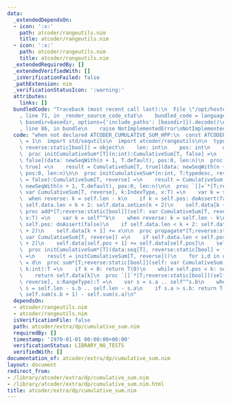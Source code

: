 ```yaml
---
data:
  _extendedDependsOn:
  - icon: ':x:'
    path: atcoder/rangeutils.nim
    title: atcoder/rangeutils.nim
  - icon: ':x:'
    path: atcoder/rangeutils.nim
    title: atcoder/rangeutils.nim
  _extendedRequiredBy: []
  _extendedVerifiedWith: []
  _isVerificationFailed: false
  _pathExtension: nim
  _verificationStatusIcon: ':warning:'
  attributes:
    links: []
  bundledCode: "Traceback (most recent call last):\n  File \"/opt/hostedtoolcache/Python/3.9.6/x64/lib/python3.9/site-packages/onlinejudge_verify/documentation/build.py\"\
    , line 71, in _render_source_code_stat\n    bundled_code = language.bundle(stat.path,\
    \ basedir=basedir, options={'include_paths': [basedir]}).decode()\n  File \"/opt/hostedtoolcache/Python/3.9.6/x64/lib/python3.9/site-packages/onlinejudge_verify/languages/nim.py\"\
    , line 86, in bundle\n    raise NotImplementedError\nNotImplementedError\n"
  code: "when not declared ATCODER_CUMULATIVE_SUM_HPP:\n  const ATCODER_CUMULATIVE_SUM_HPP*\
    \ = 1\n  import std/sequtils\n  import atcoder/rangeutils\n\n  type CumulativeSum*[T;\
    \ reverse:static[bool]] = object\n    len: int\n    pos: int\n    data: seq[T]\n\
    \  proc initCumulativeSum*[T](n:int):CumulativeSum[T, false] =\n    result = CumulativeSum[T,\
    \ false](data: newSeqWith(n + 1, T.default), pos:0, len:n)\n  proc initCumulativeSumReverse*[T](n:int):CumulativeSum[T,\
    \ true] =\n    result = CumulativeSum[T, true](data: newSeqWith(n + 1, T.default),\
    \ pos:0, len:n)\n\n  proc initCumulativeSum*(n:int, T:typedesc, reverse:static[bool]\
    \ = false):CumulativeSum[T, reverse] =\n    result = CumulativeSum[T, reverse](data:\
    \ newSeqWith(n + 1, T.default), pos:0, len:n)\n\n  proc `[]=`*[T;reverse:static[bool]](self:\
    \ var CumulativeSum[T, reverse], k:IndexType, x:T) =\n    var k = self^^k\n  \
    \  when reverse: k = self.len - k\n    if k < self.pos: doAssert(false)\n    if\
    \ self.data.len < k + 2: self.data.setLen(k + 2)\n    self.data[k + 1] = x\n \
    \ proc add*[T;reverse:static[bool]](self: var CumulativeSum[T, reverse], k:IndexType,\
    \ x:T) =\n    var k = self^^k\n    when reverse: k = self.len - k\n    if k <\
    \ self.pos: doAssert(false)\n    if self.data.len < k + 2: self.data.setLen(k\
    \ + 2)\n    self.data[k + 1] += x\n\n  proc propagate*[T;reverse:static[bool]](self:\
    \ var CumulativeSum[T, reverse]) =\n    if self.data.len < self.pos + 2: self.data.setLen(self.pos\
    \ + 2)\n    self.data[self.pos + 1] += self.data[self.pos]\n    self.pos.inc\n\
    \  proc initCumulativeSum*[T](data:seq[T], reverse:static[bool] = false):CumulativeSum\
    \ =\n    result = initCumulativeSum[T, reverse]()\n    for i,d in data: result[i]\
    \ = d\n  proc sum*[T;reverse:static[bool]](self: var CumulativeSum[T, reverse],\
    \ k:int):T =\n    if k < 0: return T(0)\n    while self.pos < k: self.propagate()\n\
    \    return self.data[k]\n  proc `[]`*[T;reverse:static[bool]](self: var CumulativeSum[T,\
    \ reverse], s:RangeType):T =\n    var s = s.a .. self^^s.b\n    when reverse:\
    \ s = self.len - s.b .. self.len - s.a\n    if s.a > s.b: return T(0)\n    return\
    \ self.sum(s.b + 1) - self.sum(s.a)\n"
  dependsOn:
  - atcoder/rangeutils.nim
  - atcoder/rangeutils.nim
  isVerificationFile: false
  path: atcoder/extra/dp/cumulative_sum.nim
  requiredBy: []
  timestamp: '1970-01-01 00:00:00+00:00'
  verificationStatus: LIBRARY_NO_TESTS
  verifiedWith: []
documentation_of: atcoder/extra/dp/cumulative_sum.nim
layout: document
redirect_from:
- /library/atcoder/extra/dp/cumulative_sum.nim
- /library/atcoder/extra/dp/cumulative_sum.nim.html
title: atcoder/extra/dp/cumulative_sum.nim
---
```

